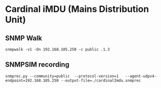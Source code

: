 # Cardinal iMDU (Mains Distribution Unit)

## SNMP Walk

```
snmpwalk -v1 -On 192.168.105.250 -c public .1.3
```

## SNMPSIM recording

```
snmprec.py --community=public  --protocol-version=1   --agent-udpv4-endpoint=192.168.105.250 --output-file=./cardinalImdu.snmprec

```
